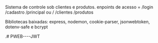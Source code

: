 Sistema de controle sob clientes e produtos.
enpoints de acesso =
/login
/cadastro
/principal ou /
/clientes
/produtos

Bibliotecas baixadas: express, nodemon, cookie-parser, jsonwebtoken, dotenv-safe e bcrypt

.# PWEB----JWT
